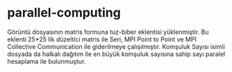 # parallel-computing

Görüntü dosyasının matris formuna tuz-biber eklentisi yüklenmiştir.
Bu eklenti 25*25 lik düzeltici matris ile Seri, MPI Point to Point ve MPI Collective Communication ile giderilmeye çalışılmıştır.
Komşuluk Sayısı isimli dosyada da halkalı dağıtım ile en büyük komşuluk sayısına sahip sayı paralel hesaplama ile bulunmuştur.
